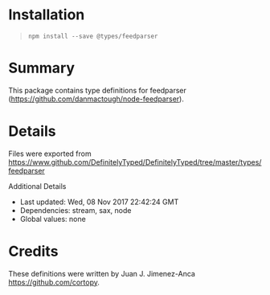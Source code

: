 # Installation
> `npm install --save @types/feedparser`

# Summary
This package contains type definitions for feedparser (https://github.com/danmactough/node-feedparser).

# Details
Files were exported from https://www.github.com/DefinitelyTyped/DefinitelyTyped/tree/master/types/feedparser

Additional Details
 * Last updated: Wed, 08 Nov 2017 22:42:24 GMT
 * Dependencies: stream, sax, node
 * Global values: none

# Credits
These definitions were written by Juan J. Jimenez-Anca <https://github.com/cortopy>.

